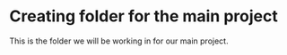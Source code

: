 # Creating folder for the main project
 This is the folder we will be working in for our main project.
